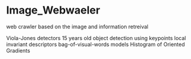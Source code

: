 # Image_Webwaeler
web crawler based on the image and information retreival

Viola-Jones detectors 15 years old
object detection using keypoints
local invariant descriptors
bag-of-visual-words models
Histogram of Oriented Gradients